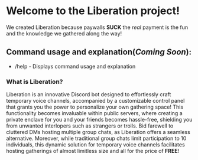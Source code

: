 # Welcome to the Liberation project!

We created Liberation because paywalls **SUCK** the *real* payment is the fun and the knowledge we gathered along the way!

## Command usage and explanation(*Coming Soon*):
- /help \- Displays command usage and explanation

### What is Liberation?
Liberation is an innovative Discord bot designed to effortlessly craft temporary voice channels, accompanied by a customizable control panel that grants you the power to personalize your own gathering space! This functionality becomes invaluable within public servers, where creating a private enclave for you and your friends becomes hassle-free, shielding you from unwanted interlopers such as strangers or trolls. Bid farewell to cluttered DMs hosting multiple group chats, as Liberation offers a seamless alternative. Moreover, while traditional group chats limit participation to 10 individuals, this dynamic solution for temporary voice channels facilitates hosting gatherings of almost limitless size and all for the price of **FREE**!
